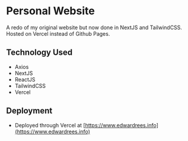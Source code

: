 # Personal Website

A redo of my original website but now done in NextJS and TailwindCSS. Hosted on Vercel instead of Github Pages.

## Technology Used

- Axios
- NextJS
- ReactJS
- TailwindCSS
- Vercel

## Deployment

- Deployed through Vercel at [https://www.edwardrees.info](https://www.edwardrees.info)

